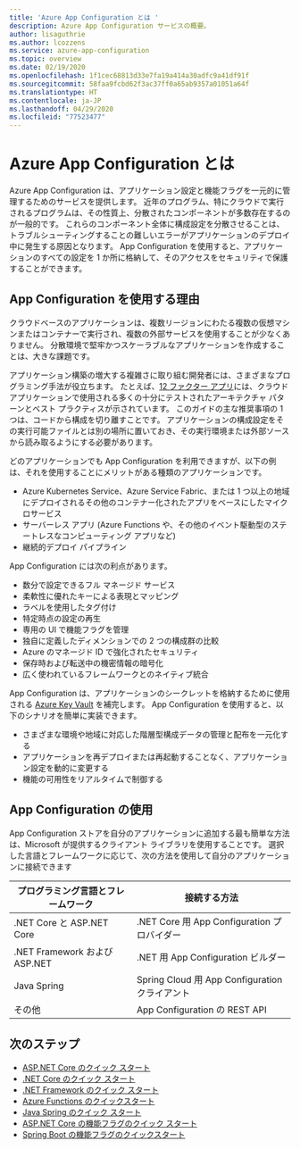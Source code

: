 ```yaml
---
title: 'Azure App Configuration とは '
description: Azure App Configuration サービスの概要。
author: lisaguthrie
ms.author: lcozzens
ms.service: azure-app-configuration
ms.topic: overview
ms.date: 02/19/2020
ms.openlocfilehash: 1f1cec68813d33e7fa19a414a30adfc9a41df91f
ms.sourcegitcommit: 58faa9fcbd62f3ac37ff0a65ab9357a01051a64f
ms.translationtype: HT
ms.contentlocale: ja-JP
ms.lasthandoff: 04/29/2020
ms.locfileid: "77523477"
---
```

# <a name="what-is-azure-app-configuration"></a>Azure App Configuration とは 

Azure App Configuration は、アプリケーション設定と機能フラグを一元的に管理するためのサービスを提供します。 近年のプログラム、特にクラウドで実行されるプログラムは、その性質上、分散されたコンポーネントが多数存在するのが一般的です。 これらのコンポーネント全体に構成設定を分散させることは、トラブルシューティングすることの難しいエラーがアプリケーションのデプロイ中に発生する原因となります。 App Configuration を使用すると、アプリケーションのすべての設定を 1 か所に格納して、そのアクセスをセキュリティで保護することができます。

## <a name="why-use-app-configuration"></a>App Configuration を使用する理由

クラウドベースのアプリケーションは、複数リージョンにわたる複数の仮想マシンまたはコンテナーで実行され、複数の外部サービスを使用することが少なくありません。 分散環境で堅牢かつスケーラブルなアプリケーションを作成することは、大きな課題です。

アプリケーション構築の増大する複雑さに取り組む開発者には、さまざまなプログラミング手法が役立ちます。 たとえば、[12 ファクター アプリ](https://12factor.net/)には、クラウド アプリケーションで使用される多くの十分にテストされたアーキテクチャ パターンとベスト プラクティスが示されています。 このガイドの主な推奨事項の 1 つは、コードから構成を切り離すことです。 アプリケーションの構成設定をその実行可能ファイルとは別の場所に置いておき、その実行環境または外部ソースから読み取るようにする必要があります。

どのアプリケーションでも App Configuration を利用できますが、以下の例は、それを使用することにメリットがある種類のアプリケーションです。

* Azure Kubernetes Service、Azure Service Fabric、または 1 つ以上の地域にデプロイされるその他のコンテナー化されたアプリをベースにしたマイクロサービス
* サーバーレス アプリ (Azure Functions や、その他のイベント駆動型のステートレスなコンピューティング アプリなど)
* 継続的デプロイ パイプライン

App Configuration には次の利点があります。

* 数分で設定できるフル マネージド サービス
* 柔軟性に優れたキーによる表現とマッピング
* ラベルを使用したタグ付け
* 特定時点の設定の再生
* 専用の UI で機能フラグを管理
* 独自に定義したディメンションでの 2 つの構成群の比較
* Azure のマネージド ID で強化されたセキュリティ
* 保存時および転送中の機密情報の暗号化
* 広く使われているフレームワークとのネイティブ統合

App Configuration は、アプリケーションのシークレットを格納するために使用される [Azure Key Vault](https://azure.microsoft.com/services/key-vault/) を補完します。 App Configuration を使用すると、以下のシナリオを簡単に実装できます。

* さまざまな環境や地域に対応した階層型構成データの管理と配布を一元化する
* アプリケーションを再デプロイまたは再起動することなく、アプリケーション設定を動的に変更する
* 機能の可用性をリアルタイムで制御する

## <a name="use-app-configuration"></a>App Configuration の使用

App Configuration ストアを自分のアプリケーションに追加する最も簡単な方法は、Microsoft が提供するクライアント ライブラリを使用することです。 選択した言語とフレームワークに応じて、次の方法を使用して自分のアプリケーションに接続できます

| プログラミング言語とフレームワーク | 接続する方法 |
|---|---|
| .NET Core と ASP.NET Core | .NET Core 用 App Configuration プロバイダー |
| .NET Framework および ASP.NET | .NET 用 App Configuration ビルダー |
| Java Spring | Spring Cloud 用 App Configuration クライアント |
| その他 | App Configuration の REST API |

## <a name="next-steps"></a>次のステップ

* [ASP.NET Core のクイック スタート](./quickstart-aspnet-core-app.md)
* [.NET Core のクイック スタート](./quickstart-dotnet-core-app.md)
* [.NET Framework のクイック スタート](./quickstart-dotnet-app.md)
* [Azure Functions のクイックスタート](./quickstart-azure-functions-csharp.md)
* [Java Spring のクイック スタート](./quickstart-java-spring-app.md)
* [ASP.NET Core の機能フラグのクイック スタート](./quickstart-feature-flag-aspnet-core.md)
* [Spring Boot の機能フラグのクイックスタート](./quickstart-feature-flag-spring-boot.md)

